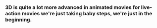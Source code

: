 ### 3D is quite a lot more advanced in animated movies for live-action movies we're just taking baby steps, we're just in the beginning.